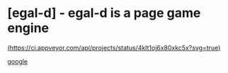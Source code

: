 [egal-d] - egal-d is a page game engine
======================================================================================
[(https://ci.appveyor.com/api/projects/status/4klt1oj6x80xkc5x?svg=true)](https://ci.appveyor.com/project/Pength-TH/egal-d-engine)

[google](https://github.com/google?language=c%2B%2B)
